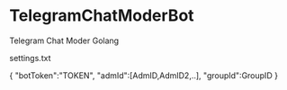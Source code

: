 # TelegramChatModerBot
Telegram Chat Moder Golang

settings.txt
 
{
	"botToken":"TOKEN",
	"admId":[AdmID,AdmID2,..],
	"groupId":GroupID
}
